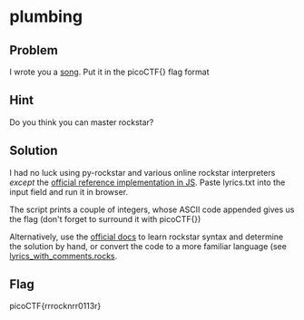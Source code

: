 # plumbing

## Problem

I wrote you a [song](https://2019shell1.picoctf.com/static/8ee6e9a249f17d091862d587e678f34b/lyrics.txt). Put it in the picoCTF{} flag format

## Hint

Do you think you can master rockstar?

## Solution

I had no luck using py-rockstar and various online rockstar interpreters *except* the [official reference implementation in JS](https://codewithrockstar.com/online). Paste lyrics.txt into the input field and run it in browser.

The script prints a couple of integers, whose ASCII code appended gives us the flag (don't forget to surround it with picoCTF{})

Alternatively, use the [official docs](https://codewithrockstar.com/online) to learn rockstar syntax and determine the solution by hand, or convert the code to a more familiar language (see [lyrics_with_comments.rocks](lyrics_with_comments.rocks).

## Flag

picoCTF{rrrocknrr0113r}
